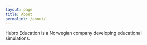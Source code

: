 ```yaml
---
layout: page
title: About
permalink: /about/
---
```


Hubro Education is a Norwegian company developing educational simulations.

